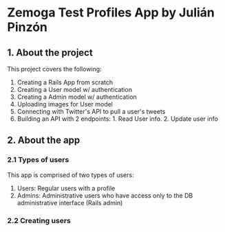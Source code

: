 # Zemoga Test Profiles App by Julián Pinzón

## 1. About the project
This project covers the following:
1. Creating a Rails App from scratch
2. Creating a User model w/ authentication
3. Creating a Admin model w/ authentication
4. Uploading images for User model
5. Connecting with Twitter's API to pull a user's tweets
6. Building an API with 2 endpoints: 1. Read User info. 2. Update user info

## 2. About the app

### 2.1 Types of users
This app is comprised of two types of users:
1. Users: Regular users with a profile
2. Admins: Administrative users who have access only to the DB administrative interface (Rails admin)

### 2.2 Creating users
